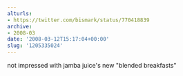 ```yaml
---
alturls:
- https://twitter.com/bismark/status/770418839
archive:
- 2008-03
date: '2008-03-12T15:17:04+00:00'
slug: '1205335024'
---
```


not impressed with jamba juice's new "blended breakfasts"

